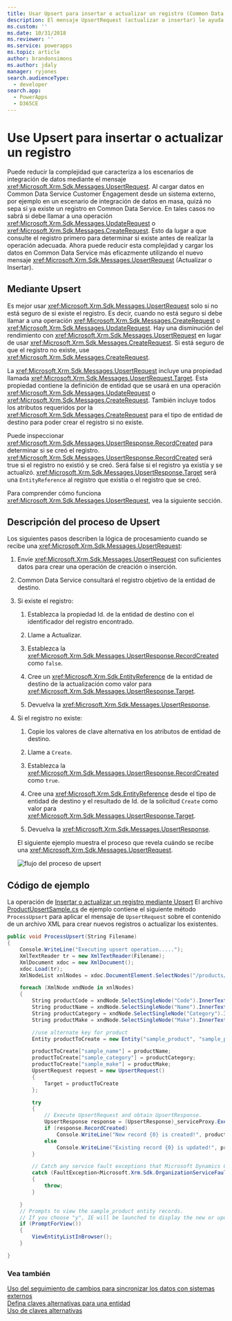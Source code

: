 ```yaml
---
title: Usar Upsert para insertar o actualizar un registro (Common Data Service) | Microsoft Docs
description: El mensaje UpsertRequest (actualizar o insertar) le ayuda a simplificar varios escenarios de integración de datos en los que no sabe si ya existe un registro en Dynamics 365. En tales casos no sabrá si debe llamar a una operación UpdateRequest o CreateRequest. Esto da lugar a que consulte el registro primero para determinar si existe antes de realizar la operación adecuada. El mensaje UpsertRequest le ayuda a solucionar este problema
ms.custom: ''
ms.date: 10/31/2018
ms.reviewer: ''
ms.service: powerapps
ms.topic: article
author: brandonsimons
ms.author: jdaly
manager: ryjones
search.audienceType:
  - developer
search.app:
  - PowerApps
  - D365CE
---
```

# <a name="use-upsert-to-insert-or-update-a-record"></a>Use Upsert para insertar o actualizar un registro

Puede reducir la complejidad que caracteriza a los escenarios de integración de datos mediante el mensaje <xref:Microsoft.Xrm.Sdk.Messages.UpsertRequest>. Al cargar datos en Common Data Service Customer Engagement desde un sistema externo, por ejemplo en un escenario de integración de datos en masa, quizá no sepa si ya existe un registro en Common Data Service. En tales casos no sabrá si debe llamar a una operación <xref:Microsoft.Xrm.Sdk.Messages.UpdateRequest> o <xref:Microsoft.Xrm.Sdk.Messages.CreateRequest>. Esto da lugar a que consulte el registro primero para determinar si existe antes de realizar la operación adecuada. Ahora puede reducir esta complejidad y cargar los datos en Common Data Service más eficazmente utilizando el nuevo mensaje <xref:Microsoft.Xrm.Sdk.Messages.UpsertRequest> (Actualizar o Insertar).  
  
<a name="BKMK_UsingUpsert"></a>   
## <a name="using-upsert"></a>Mediante Upsert  
 Es mejor usar <xref:Microsoft.Xrm.Sdk.Messages.UpsertRequest> solo si no está seguro de si existe el registro. Es decir, cuando no está seguro si debe llamar a una operación <xref:Microsoft.Xrm.Sdk.Messages.CreateRequest> o <xref:Microsoft.Xrm.Sdk.Messages.UpdateRequest>. Hay una disminución del rendimiento con <xref:Microsoft.Xrm.Sdk.Messages.UpsertRequest> en lugar de usar <xref:Microsoft.Xrm.Sdk.Messages.CreateRequest>. Si está seguro de que el registro no existe, use <xref:Microsoft.Xrm.Sdk.Messages.CreateRequest>.  
  
 La <xref:Microsoft.Xrm.Sdk.Messages.UpsertRequest> incluye una propiedad llamada <xref:Microsoft.Xrm.Sdk.Messages.UpsertRequest.Target>. Esta propiedad contiene la definición de entidad que se usará en una operación <xref:Microsoft.Xrm.Sdk.Messages.UpdateRequest> o <xref:Microsoft.Xrm.Sdk.Messages.CreateRequest>. También incluye todos los atributos requeridos por la <xref:Microsoft.Xrm.Sdk.Messages.CreateRequest> para el tipo de entidad de destino para poder crear el registro si no existe.  
  
 Puede inspeccionar <xref:Microsoft.Xrm.Sdk.Messages.UpsertResponse.RecordCreated> para determinar si se creó el registro. <xref:Microsoft.Xrm.Sdk.Messages.UpsertResponse.RecordCreated> será true si el registro no existió y se creó. Será false si el registro ya existía y se actualizó. <xref:Microsoft.Xrm.Sdk.Messages.UpsertResponse.Target> será una `EntityReference` al registro que existía o el registro que se creó.  
  
 Para comprender cómo funciona <xref:Microsoft.Xrm.Sdk.Messages.UpsertRequest>, vea la siguiente sección.  
  
<a name="BKMK_upsert"></a>   
## <a name="understanding-the-upsert-process"></a>Descripción del proceso de Upsert  
 Los siguientes pasos describen la lógica de procesamiento cuando se recibe una <xref:Microsoft.Xrm.Sdk.Messages.UpsertRequest>:  
  
1. Envíe <xref:Microsoft.Xrm.Sdk.Messages.UpsertRequest> con suficientes datos para crear una operación de creación o inserción.  
  
2. Common Data Service consultará el registro objetivo de la entidad de destino.  
  
3. Si existe el registro:  
  
   1.  Establezca la propiedad Id. de la entidad de destino con el identificador del registro encontrado.  
  
   2.  Llame a Actualizar.  
  
   3.  Establezca la <xref:Microsoft.Xrm.Sdk.Messages.UpsertResponse.RecordCreated> como `false`.  
  
   4.  Cree un <xref:Microsoft.Xrm.Sdk.EntityReference> de la entidad de destino de la actualización como valor para <xref:Microsoft.Xrm.Sdk.Messages.UpsertResponse.Target>.  
  
   5.  Devuelva la <xref:Microsoft.Xrm.Sdk.Messages.UpsertResponse>.  
  
4. Si el registro no existe:  
  
   1.  Copie los valores de clave alternativa en los atributos de entidad de destino.  
  
   2.  Llame a `Create`.  
  
   3.  Establezca la <xref:Microsoft.Xrm.Sdk.Messages.UpsertResponse.RecordCreated> como `true`.  
  
   4.  Cree una <xref:Microsoft.Xrm.Sdk.EntityReference> desde el tipo de entidad de destino y el resultado de Id. de la solicitud `Create` como valor para <xref:Microsoft.Xrm.Sdk.Messages.UpsertResponse.Target>.  
  
   5.  Devuelva la <xref:Microsoft.Xrm.Sdk.Messages.UpsertResponse>.  
  
   El siguiente ejemplo muestra el proceso que revela cuándo se recibe una <xref:Microsoft.Xrm.Sdk.Messages.UpsertRequest>.  
  
   ![flujo del proceso de upsert](media/upsert-flowchart-dynamics-crm-2015.png "flujo del proceso de upsert")  
  
<a name="BKMK_SampleCode"></a>   
## <a name="sample-code"></a>Código de ejemplo  
 La operación de [Insertar o actualizar un registro mediante Upsert](http://go.microsoft.com/fwlink/p/?LinkId=532924) El archivo [ProductUpsertSample.cs](https://code.msdn.microsoft.com/Insert-or-update-a-record-aa160870/sourcecode?fileId=136218&pathId=1243320355) de ejemplo contiene el siguiente método `ProcessUpsert` para aplicar el mensaje de `UpsertRequest` sobre el contenido de un archivo XML para crear nuevos registros o actualizar los existentes.  
  
```csharp
public void ProcessUpsert(String Filename)
{
    Console.WriteLine("Executing upsert operation.....");
    XmlTextReader tr = new XmlTextReader(Filename);
    XmlDocument xdoc = new XmlDocument();
    xdoc.Load(tr);
    XmlNodeList xnlNodes = xdoc.DocumentElement.SelectNodes("/products/product");

    foreach (XmlNode xndNode in xnlNodes)
    {
        String productCode = xndNode.SelectSingleNode("Code").InnerText;
        String productName = xndNode.SelectSingleNode("Name").InnerText;
        String productCategory = xndNode.SelectSingleNode("Category").InnerText;
        String productMake = xndNode.SelectSingleNode("Make").InnerText;

        //use alternate key for product
        Entity productToCreate = new Entity("sample_product", "sample_productcode", productCode);

        productToCreate["sample_name"] = productName;
        productToCreate["sample_category"] = productCategory;
        productToCreate["sample_make"] = productMake;
        UpsertRequest request = new UpsertRequest()
        {
            Target = productToCreate
        };

        try
        {
            // Execute UpsertRequest and obtain UpsertResponse. 
            UpsertResponse response = (UpsertResponse)_serviceProxy.Execute(request);
            if (response.RecordCreated)
                Console.WriteLine("New record {0} is created!", productName);
            else
                Console.WriteLine("Existing record {0} is updated!", productName);
        }

        // Catch any service fault exceptions that Microsoft Dynamics CRM throws.
        catch (FaultException<Microsoft.Xrm.Sdk.OrganizationServiceFault>)
        {
            throw;
        }

    }
    // Prompts to view the sample_product entity records.
    // If you choose "y", IE will be launched to display the new or updated records.
    if (PromptForView())
    {
        ViewEntityListInBrowser();
    }

}
```
  
### <a name="see-also"></a>Vea también  
 [Uso del seguimiento de cambios para sincronizar los datos con sistemas externos](use-change-tracking-synchronize-data-external-systems.md)   
 [Defina claves alternativas para una entidad](define-alternate-keys-entity.md)   
 [Uso de claves alternativas](use-alternate-key-create-record.md)
